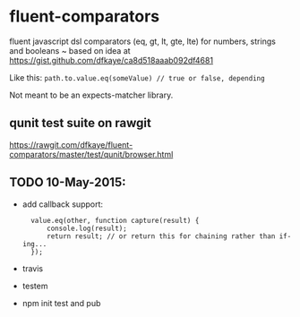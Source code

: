 # fluent-comparators
fluent javascript dsl comparators (eq, gt, lt, gte, lte) for numbers, strings and booleans ~ based on idea at https://gist.github.com/dfkaye/ca8d518aaab092df4681

Like this:  `path.to.value.eq(someValue) // true or false, depending`

Not meant to be an expects-matcher library.

## qunit test suite on rawgit
https://rawgit.com/dfkaye/fluent-comparators/master/test/qunit/browser.html

## TODO 10-May-2015:
+ add callback support:
        
        value.eq(other, function capture(result) {
            console.log(result);
            return result; // or return this for chaining rather than if-ing...
        });
+ travis
+ testem
+ npm init test and pub
